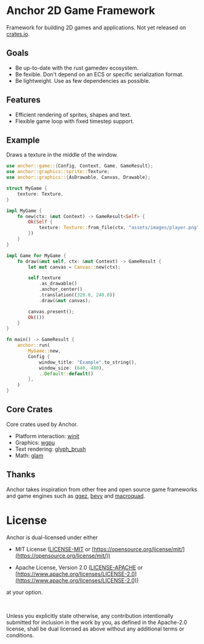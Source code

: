 # Anchor 2D Game Framework

Framework for building 2D games and applications. Not yet released on
[crates.io](https://crates.io/).

## Goals

- Be up-to-date with the rust gamedev ecosystem.
- Be fexible. Don't depend on an ECS or specific serialization format.
- Be lightweight. Use as few dependencies as possible.

## Features

- Efficient rendering of sprites, shapes and text.
- Flexible game loop with fixed timestep support.

## Example

Draws a texture in the middle of the window.

```rust
use anchor::game::{Config, Context, Game, GameResult};
use anchor::graphics::sprite::Texture;
use anchor::graphics::{AsDrawable, Canvas, Drawable};

struct MyGame {
    texture: Texture,
}

impl MyGame {
    fn new(ctx: &mut Context) -> GameResult<Self> {
        Ok(Self {
            texture: Texture::from_file(ctx, "assets/images/player.png")?,
        })
    }
}

impl Game for MyGame {
    fn draw(&mut self, ctx: &mut Context) -> GameResult {
        let mut canvas = Canvas::new(ctx);

        self.texture
            .as_drawable()
            .anchor_center()
            .translation((320.0, 240.0))
            .draw(&mut canvas);

        canvas.present();
        Ok(())
    }
}

fn main() -> GameResult {
    anchor::run(
        MyGame::new,
        Config {
            window_title: "Example".to_string(),
            window_size: (640, 480),
            ..Default::default()
        },
    )
}
```

## Core Crates

Core crates used by Anchor.

- Platform interaction: [winit](https://crates.io/crates/winit)
- Graphics: [wgpu](https://crates.io/crates/wgpu)
- Text rendering: [glyph_brush](https://crates.io/crates/glyph_brush)
- Math: [glam](https://crates.io/crates/glam)

## Thanks

Anchor takes inspiration from other free and open source game frameworks and
game engines such as [ggez](https://crates.io/crates/ggez),
[bevy](https://crates.io/crates/bevy) and
[macroquad](https://crates.io/crates/macroquad).

# License

Anchor is dual-licensed under either

- MIT License ([LICENSE-MIT](LICENSE-MIT) or
  [https://opensource.org/license/mit/](https://opensource.org/license/mit/))

- Apache License, Version 2.0 ([LICENSE-APACHE](LICENSE-APACHE) or
  [https://www.apache.org/licenses/LICENSE-2.0](https://www.apache.org/licenses/LICENSE-2.0))

at your option.

<br />

Unless you explicitly state otherwise, any contribution intentionally submitted
for inclusion in the work by you, as defined in the Apache-2.0 license, shall be
dual licensed as above without any additional terms or conditions.
